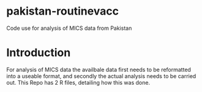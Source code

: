 # pakistan-routinevacc
Code use for analysis of MICS data from Pakistan

# Introduction
For analysis of MICS data the availbale data first needs to be reformatted into a useable format, and secondly the actual analysis needs to be carried out. This Repo has 2 R files, detailing how this was done.
